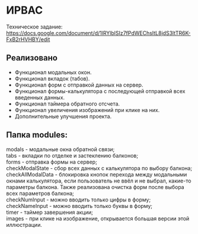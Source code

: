 # ИРВАС    
Техническое задание: https://docs.google.com/document/d/1lRYlblSIz7fPdWEChsItL8jdS3ltTR6K-FxB2rHVHBY/edit  
## Реализовано  
* Функционал модальных окон.  
* Функционал вкладок (табов).  
* Функционал форм с отправкой данных на сервер.  
* Функционал формы-калькулятора с последующей отправкой всех введенных данных.  
* Функционал таймера обратного отсчета.  
* Функционал увеличения изображений при клике на них.  
* Дополнительные улучшения проекта.  
## Папка modules:   
modals - модальные окна обратной связи;       
tabs - вкладки по отделке и застеклению балконов;    
forms - отправка формы на сервер;    
checkModalState - сбор всех данных с калькулятора по выбору балкона;    
checkAllModalData - блокировка кнопок перехода между модальными окнами калькулятора, если пользователь не ввёл и не выбрал, какие-то параметры балкона. Также реализована очистка форм после выбора всех параметров балкона;  
checkNumInput - можно вводить только цифры в форму;  
checkNameInput - можно вводить только буквы в форму;    
timer - таймер завершения акции;  
images - при клике на изображение, открывается большая версии этой иллюстрации.  
